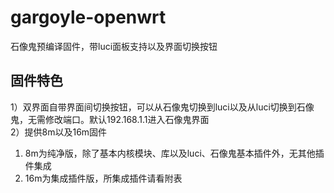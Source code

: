 # gargoyle-openwrt
石像鬼预编译固件，带luci面板支持以及界面切换按钮
## 固件特色
1）双界面自带界面间切换按钮，可以从石像鬼切换到luci以及从luci切换到石像鬼，无需修改端口。默认192.168.1.1进入石像鬼界面  
2）提供8m以及16m固件
1. 8m为纯净版，除了基本内核模块、库以及luci、石像鬼基本插件外，无其他插件集成  
2. 16m为集成插件版，所集成插件请看附表
